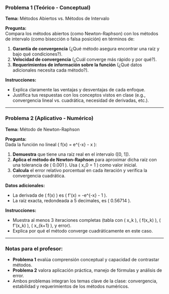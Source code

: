 ### **Problema 1 (Teórico - Conceptual)**  
**Tema:** Métodos Abiertos vs. Métodos de Intervalo  

**Pregunta:**  
Compara los métodos abiertos (como Newton-Raphson) con los métodos de intervalo (como bisección o falsa posición) en términos de:  
1. **Garantía de convergencia** (¿Qué método asegura encontrar una raíz y bajo qué condiciones?).  
2. **Velocidad de convergencia** (¿Cuál converge más rápido y por qué?).  
3. **Requerimientos de información sobre la función** (¿Qué datos adicionales necesita cada método?).  

**Instrucciones:**  
- Explica claramente las ventajas y desventajas de cada enfoque.  
- Justifica tus respuestas con los conceptos vistos en clase (e.g., convergencia lineal vs. cuadrática, necesidad de derivadas, etc.).  

---

### **Problema 2 (Aplicativo - Numérico)**  
**Tema:** Método de Newton-Raphson  

**Pregunta:**  
Dada la función no lineal \( f(x) = e^{-x} - x \):  
1. **Demuestra** que tiene una raíz real en el intervalo \([0, 1]\).  
2. **Aplica el método de Newton-Raphson** para aproximar dicha raíz con una tolerancia de \( 0.001 \). Usa \( x_0 = 1 \) como valor inicial.  
3. **Calcula** el error relativo porcentual en cada iteración y verifica la convergencia cuadrática.  

**Datos adicionales:**  
- La derivada de \( f(x) \) es \( f'(x) = -e^{-x} - 1 \).  
- La raíz exacta, redondeada a 5 decimales, es \( 0.56714 \).  

**Instrucciones:**  
- Muestra al menos 3 iteraciones completas (tabla con \( x_k \), \( f(x_k) \), \( f'(x_k) \), \( x_{k+1} \), y error).  
- Explica por qué el método converge cuadráticamente en este caso.  

---

### **Notas para el profesor:**  
- **Problema 1** evalúa comprensión conceptual y capacidad de contrastar métodos.  
- **Problema 2** valora aplicación práctica, manejo de fórmulas y análisis de error.  
- Ambos problemas integran los temas clave de la clase: convergencia, estabilidad y requerimientos de los métodos numéricos.